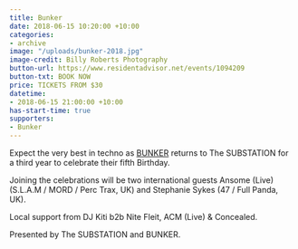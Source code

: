 ```yaml
---
title: Bunker
date: 2018-06-15 10:20:00 +10:00
categories:
- archive
image: "/uploads/bunker-2018.jpg"
image-credit: Billy Roberts Photography
button-url: https://www.residentadvisor.net/events/1094209
button-txt: BOOK NOW
price: TICKETS FROM $30
datetime:
- 2018-06-15 21:00:00 +10:00
has-start-time: true
supporters:
- Bunker
---
```


Expect the very best in techno as [BUNKER](http://bunker-music.com/) returns to The SUBSTATION for a third year to celebrate their fifth Birthday. 

Joining the celebrations will be two international guests Ansome (Live) (S.L.A.M / MORD / Perc Trax, UK) and Stephanie Sykes (47 / Full Panda, UK).

Local support from DJ Kiti b2b Nite Fleit, ACM (Live) & Concealed.

Presented by The SUBSTATION and BUNKER.

